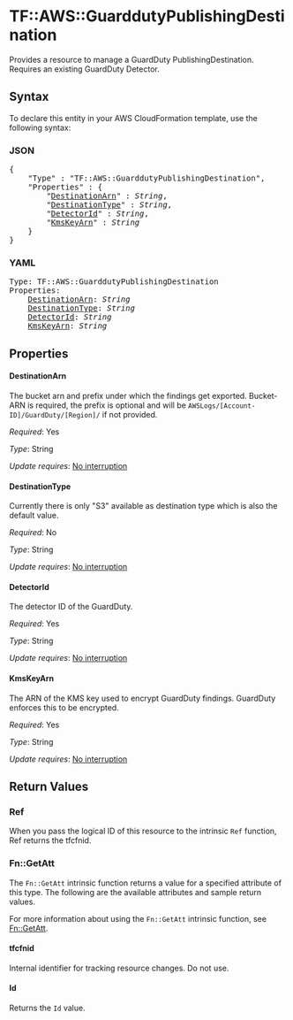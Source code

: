 # TF::AWS::GuarddutyPublishingDestination

Provides a resource to manage a GuardDuty PublishingDestination. Requires an existing GuardDuty Detector.

## Syntax

To declare this entity in your AWS CloudFormation template, use the following syntax:

### JSON

<pre>
{
    "Type" : "TF::AWS::GuarddutyPublishingDestination",
    "Properties" : {
        "<a href="#destinationarn" title="DestinationArn">DestinationArn</a>" : <i>String</i>,
        "<a href="#destinationtype" title="DestinationType">DestinationType</a>" : <i>String</i>,
        "<a href="#detectorid" title="DetectorId">DetectorId</a>" : <i>String</i>,
        "<a href="#kmskeyarn" title="KmsKeyArn">KmsKeyArn</a>" : <i>String</i>
    }
}
</pre>

### YAML

<pre>
Type: TF::AWS::GuarddutyPublishingDestination
Properties:
    <a href="#destinationarn" title="DestinationArn">DestinationArn</a>: <i>String</i>
    <a href="#destinationtype" title="DestinationType">DestinationType</a>: <i>String</i>
    <a href="#detectorid" title="DetectorId">DetectorId</a>: <i>String</i>
    <a href="#kmskeyarn" title="KmsKeyArn">KmsKeyArn</a>: <i>String</i>
</pre>

## Properties

#### DestinationArn

The bucket arn and prefix under which the findings get exported. Bucket-ARN is required, the prefix is optional and will be `AWSLogs/[Account-ID]/GuardDuty/[Region]/` if not provided.

_Required_: Yes

_Type_: String

_Update requires_: [No interruption](https://docs.aws.amazon.com/AWSCloudFormation/latest/UserGuide/using-cfn-updating-stacks-update-behaviors.html#update-no-interrupt)

#### DestinationType

Currently there is only "S3" available as destination type which is also the default value.

_Required_: No

_Type_: String

_Update requires_: [No interruption](https://docs.aws.amazon.com/AWSCloudFormation/latest/UserGuide/using-cfn-updating-stacks-update-behaviors.html#update-no-interrupt)

#### DetectorId

The detector ID of the GuardDuty.

_Required_: Yes

_Type_: String

_Update requires_: [No interruption](https://docs.aws.amazon.com/AWSCloudFormation/latest/UserGuide/using-cfn-updating-stacks-update-behaviors.html#update-no-interrupt)

#### KmsKeyArn

The ARN of the KMS key used to encrypt GuardDuty findings. GuardDuty enforces this to be encrypted.

_Required_: Yes

_Type_: String

_Update requires_: [No interruption](https://docs.aws.amazon.com/AWSCloudFormation/latest/UserGuide/using-cfn-updating-stacks-update-behaviors.html#update-no-interrupt)

## Return Values

### Ref

When you pass the logical ID of this resource to the intrinsic `Ref` function, Ref returns the tfcfnid.

### Fn::GetAtt

The `Fn::GetAtt` intrinsic function returns a value for a specified attribute of this type. The following are the available attributes and sample return values.

For more information about using the `Fn::GetAtt` intrinsic function, see [Fn::GetAtt](https://docs.aws.amazon.com/AWSCloudFormation/latest/UserGuide/intrinsic-function-reference-getatt.html).

#### tfcfnid

Internal identifier for tracking resource changes. Do not use.

#### Id

Returns the <code>Id</code> value.

